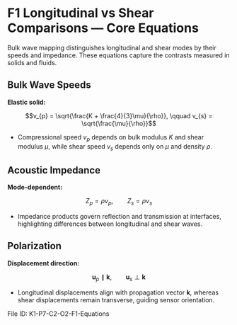 # F1 Longitudinal vs Shear Comparisons — Core Equations

Bulk wave mapping distinguishes longitudinal and shear modes by their speeds and impedance. These equations capture the contrasts measured in solids and fluids.

## Bulk Wave Speeds
**Elastic solid:**

$$v_{p} = \sqrt{\frac{K + \frac{4}{3}\mu}{\rho}}, \qquad v_{s} = \sqrt{\frac{\mu}{\rho}}$$

- Compressional speed $v_{p}$ depends on bulk modulus $K$ and shear modulus $\mu$, while shear speed $v_{s}$ depends only on $\mu$ and density $\rho$.

## Acoustic Impedance
**Mode-dependent:**

$$Z_{p} = \rho v_{p}, \qquad Z_{s} = \rho v_{s}$$

- Impedance products govern reflection and transmission at interfaces, highlighting differences between longitudinal and shear waves.

## Polarization
**Displacement direction:**

$$\mathbf{u}_{p} \parallel \mathbf{k}, \qquad \mathbf{u}_{s} \perp \mathbf{k}$$

- Longitudinal displacements align with propagation vector $\mathbf{k}$, whereas shear displacements remain transverse, guiding sensor orientation.

File ID: K1-P7-C2-O2-F1-Equations
